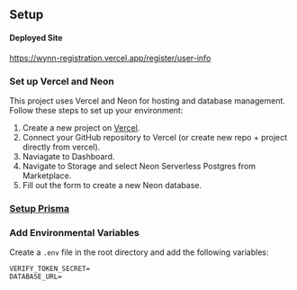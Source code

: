 ## Setup

#### Deployed Site

https://wynn-registration.vercel.app/register/user-info

### Set up Vercel and Neon

This project uses Vercel and Neon for hosting and database management. Follow these steps to set up your environment:

1. Create a new project on [Vercel](https://vercel.com).
2. Connect your GitHub repository to Vercel (or create new repo + project directly from vercel).
3. Naviagate to Dashboard.
4. Navigate to Storage and select Neon Serverless Postgres from Marketplace.
5. Fill out the form to create a new Neon database.

### [Setup Prisma](./PRISMA-SETUP.md)

### Add Environmental Variables

Create a `.env` file in the root directory and add the following variables:

```env
VERIFY_TOKEN_SECRET=
DATABASE_URL=


```
